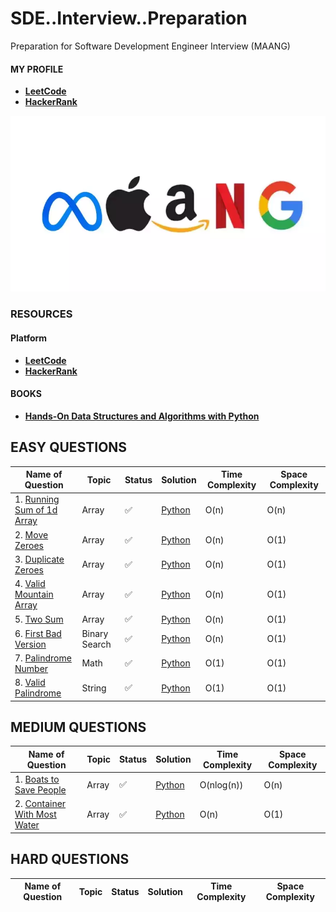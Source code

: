 # SDE..Interview..Preparation
Preparation for Software Development Engineer Interview (MAANG)

#### MY PROFILE
- [**LeetCode**](https://leetcode.com/bickkysahani/)
- [**HackerRank**](https://www.hackerrank.com/bickkysahani)


![Image](./images/how-to-get-a-tech-job-at-maang-meta-amazon-apple-netflix-google.webp)

### RESOURCES

#### Platform
- [**LeetCode**](https://leetcode.com/problemset/all/)
- [**HackerRank**](https://www.hackerrank.com/dashboard)

#### BOOKS
- [**Hands-On Data Structures and Algorithms with Python**](https://www.packtpub.com/product/hands-on-data-structures-and-algorithms-with-python/9781801073448)


<!-- #### COURSES
- [**Algorithms and Data Structures in Python (INTERVIEW Q&A)**](https://www.udemy.com/course/algorithms-and-data-structures-in-python/) -->



## EASY QUESTIONS
| Name of Question | Topic | Status | Solution | Time Complexity | Space Complexity |
| ---------------- | ----- | ------ | -------- | --------------- | ---------------- |
| 1. [Running Sum of 1d Array](https://leetcode.com/problems/running-sum-of-1d-array/) | Array | ✅ | [Python](https://github.com/bickkysahani/SDE..Interview..Preparation/blob/main/images/003%20-%20'Running%20Sum%20of%201d%20Array%20-%20LeetCode'%20-%20leetcode.com.png)  | O(n) | O(n) |
| 2. [Move Zeroes](https://leetcode.com/problems/move-zeroes/) | Array | ✅ | [Python](https://github.com/bickkysahani/SDE..Interview..Preparation/blob/main/images/008%20-%20'Move%20Zeroes%20-%20LeetCode'%20-%20leetcode.com.png)  | O(n) | O(1) |
| 3. [Duplicate Zeroes](https://leetcode.com/problems/duplicate-zeros/) | Array | ✅ | [Python](https://github.com/bickkysahani/SDE..Interview..Preparation/blob/main/images/010%20-%20'Duplicate%20Zeros%20-%20LeetCode'%20-%20leetcode.com.png)  | O(n) | O(1) |
| 4. [Valid Mountain Array](https://leetcode.com/problems/valid-mountain-array/) | Array | ✅ | [Python](https://github.com/bickkysahani/SDE..Interview..Preparation/blob/main/images/016%20-%20'Valid%20Mountain%20Array%20-%20LeetCode'%20-%20leetcode.com.png)  | O(n) | O(1) |
| 5. [Two Sum](https://leetcode.com/problems/two-sum/) | Array | ✅ | [Python](https://github.com/bickkysahani/SDE..Interview..Preparation/blob/main/images/017%20-%20'Two%20Sum%20-%20LeetCode'%20-%20leetcode.com.png)  | O(n) | O(1) |
| 6. [First Bad Version](https://leetcode.com/problems/first-bad-version/) | Binary Search | ✅ | [Python](https://github.com/bickkysahani/SDE..Interview..Preparation/blob/main/images/019%20-%20'First%20Bad%20Version%20-%20LeetCode'%20-%20leetcode.com.png)  | O(n) | O(1) |
| 7. [Palindrome Number](https://leetcode.com/problems/palindrome-number/) | Math | ✅ | [Python](https://github.com/bickkysahani/SDE..Interview..Preparation/blob/main/images/020%20-%20'Palindrome%20Number%20-%20LeetCode'%20-%20leetcode.com.png)  | O(1) | O(1) |
| 8. [Valid Palindrome](https://leetcode.com/problems/valid-palindrome/) | String | ✅ | [Python](https://github.com/bickkysahani/SDE..Interview..Preparation/blob/main/images/021%20-%20'Valid%20Palindrome%20-%20LeetCode'%20-%20leetcode.com.png)  | O(1) | O(1) |
## MEDIUM QUESTIONS
| Name of Question | Topic | Status | Solution |  Time Complexity | Space Complexity |
| ---------------- | ----- | ------ | -------- |  --------------- | ---------------- |
| 1. [Boats to Save People](https://leetcode.com/problems/boats-to-save-people/) | Array | ✅ | [Python](https://github.com/bickkysahani/SDE..Interview..Preparation/blob/main/images/013%20-%20'Boats%20to%20Save%20People%20-%20LeetCode'%20-%20leetcode.com.png)  | O(nlog(n)) | O(n) |
| 2. [Container With Most Water](https://leetcode.com/problems/container-with-most-water/) | Array | ✅ | [Python](https://github.com/bickkysahani/SDE..Interview..Preparation/blob/main/images/018%20-%20'Container%20With%20Most%20Water%20-%20LeetCode'%20-%20leetcode.com.png)  | O(n) | O(1) |
## HARD QUESTIONS
| Name of Question | Topic | Status | Solution |  Time Complexity | Space Complexity |
| ---------------- | ----- | ------ | -------- |  --------------- | ---------------- |